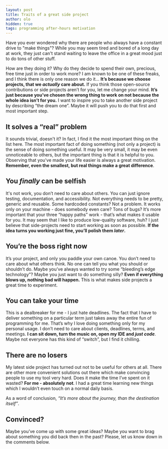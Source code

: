 ```yaml
---
layout: post
title: Traits of a great side project
author: olo
hidden: true
tags: programming after-hours motivation
---
```


Have you ever wondered why there are people who always have a constant drive to "make things"? While you may seem tired and bored of a long day at work, they just can't stand waiting to leave the office in a great mood just to do tons of other stuff.

How are they doing it? Why do they decide to spend their own, precious, free time just in order to work more? 
I am known to be one of these freaks, and I think there is only one reason we do it… **It’s because we choose projects, that we _actually_ care about.**
If you think those open-source contributions or side projects aren’t for you, let me change your mind. 
**It’s just because you’ve chosen the wrong thing to work on not because the whole idea isn’t for you.**
I want to inspire you to take another side project by describing “the dream one”. Maybe it will push you to do that first and most important step.

## It solves a “real” problem
It sounds trivial, doesn't it? In fact, I find it the most important thing on the list here. The most important fact of doing something (not only a project) is the sense of doing something useful. It may be very small, it may be even unnoticeable to others, but the important thing is that it is helpful to you. Observing that you've made your life easier is always a great motivation.
**Remember, even the smallest, but real things make a great difference**.

## You _finally_ can be selfish
It's not work, you don’t need to care about others. You can just ignore testing, documentation, and accessibility. Not everything needs to be pretty, generic and reusable. Some hardcoded constants? Not a problem. It works only on your machine - does somebody even care? Tons of bugs? It’s more important that your three “happy paths” work - that’s what makes it usable for you.
It may seem that I like to produce low-quality software, huh? I just believe that side-projects need to start working as soon as possible. **If the idea turns you working just fine, you’ll polish them _later_.**

## You’re the boss right now
It’s your project, and only you paddle your own canoe. You don’t need to care about what others think. No one can tell you what you should or shouldn’t do. Maybe you’ve always wanted to try some “bleeding’s edge technology”? Maybe you just want to do something silly? **Even if everything blows up, nothing bad will happen.** This is what makes side projects a great time to experiment.

## You can take your time
This is a dealbreaker for me - I just hate deadlines. The fact that I have to deliver something on a particular term just takes away the entire fun of programming for me. That’s why I love doing something only for my personal usage. I don’t need to care about clients, deadlines, terms, and meetings. **I can sit down, turn the music on, open my IDE and _just code_**. Maybe not everyone has this kind of “switch”, but I find it chilling.
 
## There are no losers
My latest side project has turned out not to be useful for others at all. There are other more convenient solutions out there which make convincing people to use my tool very hard. Does it make the time I’ve spent on it wasted? **For me - absolutely not**. I had a great time learning new things which I wouldn’t even touch on a normal daily basis. 

As a word of conclusion, _“It’s more about the journey, than the destination itself”_.

## Convinced?
Maybe you’ve come up with some great ideas? Maybe you want to brag about something you did back then in the past? Please, let us know down in the comments below.
